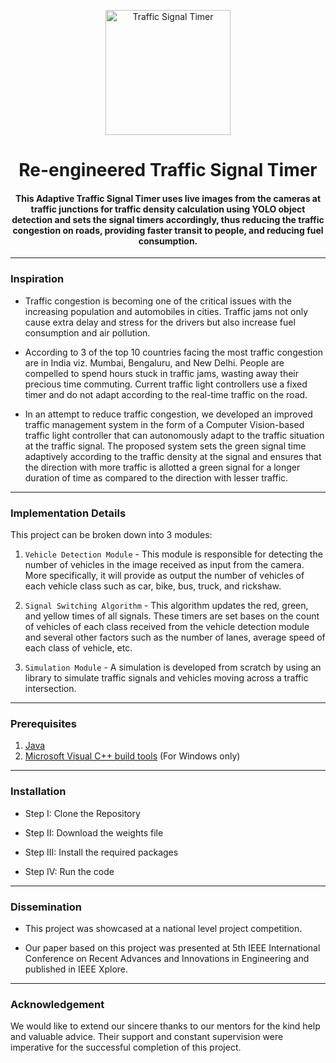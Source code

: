 <p align="center">
 <img height=200px src="./traffic-signal.jpg" alt="Traffic Signal Timer">
</p>

<h1 align="center">Re-engineered Traffic Signal Timer</h1>

<div align="center">
<h4>This Adaptive Traffic Signal Timer uses live images from the cameras at traffic junctions for traffic density calculation using YOLO object detection and sets the signal timers accordingly, thus reducing the traffic congestion on roads, providing faster transit to people, and reducing fuel consumption.</h4>

</div>

-----------------------------------------
### Inspiration

* Traffic congestion is becoming one of the critical issues with the increasing population and automobiles in cities. Traffic jams not only cause extra delay and stress for the drivers but also increase fuel consumption and air pollution. 

* According to 3 of the top 10 countries facing the most traffic congestion are in India viz. Mumbai, Bengaluru, and New Delhi.  People are compelled to spend hours stuck in traffic jams, wasting away their precious time commuting. Current traffic light controllers use a fixed timer and do not adapt according to the real-time traffic on the road.

* In an attempt to reduce traffic congestion, we developed an improved traffic management system in the form of a Computer Vision-based traffic light controller that can autonomously adapt to the traffic situation at the traffic signal. The proposed system sets the green signal time adaptively according to the traffic density at the signal and ensures that the direction with more traffic is allotted a green signal for a longer duration of time as compared to the direction with lesser traffic. 

------------------------------------------
### Implementation Details

This project can be broken down into 3 modules:

1. `Vehicle Detection Module` - This module is responsible for detecting the number of vehicles in the image received as input from the camera. More specifically, it will provide as output the number of vehicles of each vehicle class such as car, bike, bus, truck, and rickshaw.

2. `Signal Switching Algorithm` - This algorithm updates the red, green, and yellow times of all signals. These timers are set bases on the count of vehicles of each class received from the vehicle detection module and several other factors such as the number of lanes, average speed of each class of vehicle, etc. 

3. `Simulation Module` - A simulation is developed from scratch by using an library to simulate traffic signals and vehicles moving across a traffic intersection.

------------------------------------------
### Prerequisites

1. [Java](https://www.java.com/en/download/)
2. [Microsoft Visual C++ build tools](http://go.microsoft.com/fwlink/?LinkId=691126&fixForIE=.exe.) (For Windows only)

------------------------------------------
### Installation

* Step I: Clone the Repository

* Step II: Download the weights file 

* Step III: Install the required packages

* Step IV: Run the code

------------------------------------------
### Dissemination

* This project was showcased at a national level project competition.

* Our paper based on this project was presented at 5th IEEE International Conference on Recent Advances and Innovations in Engineering and published in IEEE Xplore.

------------------------------------------
### Acknowledgement

We would like to extend our sincere thanks to our mentors for the kind help and valuable advice. Their support and constant supervision were imperative for the successful completion of this project.  
